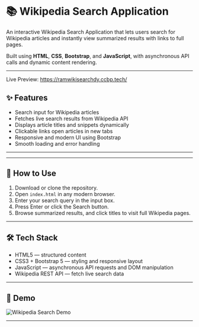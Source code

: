 # 📚 Wikipedia Search Application

An interactive Wikipedia Search Application that lets users search for Wikipedia articles and instantly view summarized results with links to full pages.

Built using **HTML**, **CSS**, **Bootstrap**, and **JavaScript**, with asynchronous API calls and dynamic content rendering.

---

Live Preview: https://ramwikisearchdy.ccbp.tech/

## ✨ Features

- Search input for Wikipedia articles
- Fetches live search results from Wikipedia API
- Displays article titles and snippets dynamically
- Clickable links open articles in new tabs
- Responsive and modern UI using Bootstrap
- Smooth loading and error handling

---

---

## 🚀 How to Use

1. Download or clone the repository.
2. Open `index.html` in any modern browser.
3. Enter your search query in the input box.
4. Press Enter or click the Search button.
5. Browse summarized results, and click titles to visit full Wikipedia pages.

---

## 🛠 Tech Stack

- HTML5 — structured content
- CSS3 + Bootstrap 5 — styling and responsive layout
- JavaScript  — asynchronous API requests and DOM manipulation
- Wikipedia REST API — fetch live search data

---

## 📸 Demo

![Wikipedia Search Demo](https://nkb-backend-media-static-tenxiitian.s3.ap-south-1.amazonaws.com/tenxiitian_prod/programs/Tech+Programs/frontend-content/ccbp/coding-practice-questions/dynamic-webapps/wikipedia-search-application-v1.gif)

---


